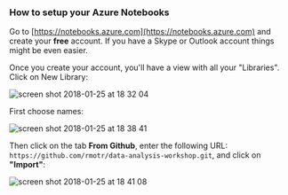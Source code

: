 ### How to setup your Azure Notebooks

Go to [https://notebooks.azure.com](https://notebooks.azure.com) and create your **free** account. If you have a Skype or Outlook account things might be even easier.

Once you create your account, you'll have a view with all your "Libraries". Click on New Library:

![screen shot 2018-01-25 at 18 32 04](https://user-images.githubusercontent.com/872296/35413621-cd70948e-01fe-11e8-8d4d-e8717c31134b.png)

First choose names:

![screen shot 2018-01-25 at 18 38 41](https://user-images.githubusercontent.com/872296/35413713-1d5f10ba-01ff-11e8-953c-c21b6fbf6661.png)

Then click on the tab **From Github**, enter the following URL: `https://github.com/rmotr/data-analysis-workshop.git`, and click on **"Import"**:

![screen shot 2018-01-25 at 18 41 08](https://user-images.githubusercontent.com/872296/35413838-7c558748-01ff-11e8-8e66-bb8886ba7aa7.png)

